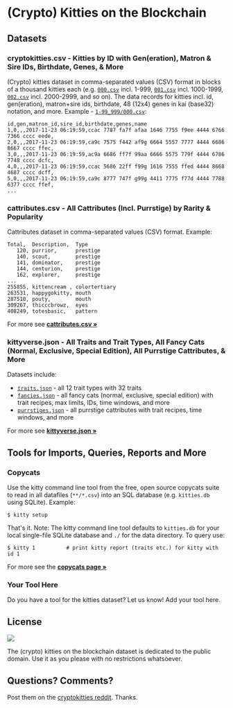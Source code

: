 # (Crypto) Kitties on the Blockchain



## Datasets

### cryptokitties.csv  - Kitties by ID with Gen(eration), Matron & Sire IDs, Birthdate, Genes, & More

(Crypto) kitties dataset in comma-separated values (CSV) format
in blocks of a thousand kitties each
(e.g.
[`000.csv`](1-99_999/000.csv) incl. 1-999,
[`001.csv`](1-99_999/001.csv) incl. 1000-1999,
[`002.csv`](1-99_999/002.csv) incl. 2000-2999, and so on).
The data records for kitties
incl. id, gen(eration), matron+sire ids, birthdate,
48 (12x4) genes in kai (base32) notation, and more.
Example - [`1-99_999/000.csv`](1-99_999/000.csv):

```
id,gen,matron_id,sire_id,birthdate,genes,name
1,0,,,2017-11-23 06:19:59,ccac 7787 fa7f afaa 1646 7755 f9ee 4444 6766 7366 cccc eede,
2,0,,,2017-11-23 06:19:59,ca9c 7575 f442 af9g 6664 5557 7777 4444 6686 8667 cccc ffec,
3,0,,,2017-11-23 06:19:59,ac9a 6686 ff7f 99aa 6666 5575 779f 4444 6786 7748 cccc dcfc,
4,0,,,2017-11-23 06:19:59,ccac 5686 22ff f99g 1616 7555 ffed 4444 8668 4687 cccc dcff,
5,0,,,2017-11-23 06:19:59,ca9c 8777 747f g99g 4411 7775 f77d 4444 7788 6377 cccc ffef,
...
```

### cattributes.csv  - All Cattributes (Incl. Purrstige) by Rarity & Popularity

Cattributes dataset in comma-separated values (CSV) format.
Example:

```
Total,  Description,  Type
   120, purrior,      prestige
   140, scout,        prestige
   141, dominator,    prestige
   144, centurion,    prestige
   162, explorer,     prestige
...
255855, kittencream , colortertiary
263531, happygokitty, mouth
287510, pouty,        mouth
309267, thicccbrowz,  eyes
408249, totesbasic,   pattern
```

For more see [**cattributes.csv »**](cattributes.csv)



### kittyverse.json  - All Traits and Trait Types, All Fancy Cats (Normal, Exclusive, Special Edition), All Purrstige Cattributes, & More

Datasets include:

- [`traits.json`](https://raw.githubusercontent.com/cryptocopycats/kitties/master/kittyverse.json/traits.json) - all 12 trait types with 32 traits
- [`fancies.json`](https://raw.githubusercontent.com/cryptocopycats/kitties/master/kittyverse.json/fancies.json) - all fancy cats (normal, exclusive, special edition) with trait recipes, max limits, IDs, time windows, and more
- [`purrstiges.json`](https://raw.githubusercontent.com/cryptocopycats/kitties/master/kittyverse.json/purrstiges.json) - all purrstige cattributes with trait recipes, time windows, and more


For more see [**kittyverse.json »**](kittyverse.json)




## Tools for Imports, Queries, Reports and More


### Copycats

Use the kitty command line tool from the free, open source copycats suite to
read in all datafiles (`**/*.csv`) into an SQL database (e.g. `kitties.db` using SQLite).
Example:

```
$ kitty setup
```

That's it. Note: The kitty command line tool defaults to `kitties.db`
for your local single-file SQLite database
and `./` for the data directory. To query use:

```
$ kitty 1          # print kitty report (traits etc.) for kitty with id 1
```

For more see the [**copycats page »**](https://github.com/cryptocopycats/copycats#database-setup)



### Your Tool Here

Do you have a tool for the kitties dataset? Let us know! Add your tool here.





## License

![](https://publicdomainworks.github.io/buttons/zero88x31.png)

The (crypto) kitties on the blockchain dataset
is dedicated to the public domain.
Use it as you please with no restrictions whatsoever.



## Questions? Comments?

Post them on the [cryptokitties reddit](https://www.reddit.com/r/cryptokitties). Thanks.
